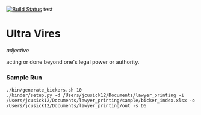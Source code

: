 [![Build Status](http://ec2-3-15-154-34.us-east-2.compute.amazonaws.com:8080/buildStatus/icon?job=jmorgancusick%2Fultra-vires%2Fmaster)](http://ec2-3-15-154-34.us-east-2.compute.amazonaws.com:8080/job/jmorgancusick/job/ultra-vires/job/master/)
test

# Ultra Vires

_adjective_

acting or done beyond one's legal power or authority.

### Sample Run

~~~
./bin/generate_bickers.sh 10
./binder/setup.py -d /Users/jcusick12/Documents/lawyer_printing -i /Users/jcusick12/Documents/lawyer_printing/sample/bicker_index.xlsx -o /Users/jcusick12/Documents/lawyer_printing/out -s D6
~~~
